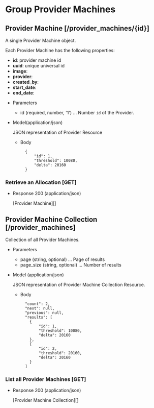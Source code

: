 # Group Provider Machines
## Provider Machine [/provider_machines/{id}]
A single Provider Machine object.

Each Provider Machine has the following properties:

- **id**: provider machine id
- **uuid**: unique universal id
- **image**:
- **provider**:
- **created_by**:
- **start_date**:
- **end_date**:

+ Parameters
    + id (required, number, '1') ... Number `id` of the Provider.

+ Model(application/json)

    JSON representation of Provider Resource

    + Body

            {
                "id": 1,
                "threshold": 10080,
                "delta": 20160
            }


### Retrieve an Allocation [GET]
+ Response 200 (application/json)

    [Provider Machine][]

## Provider Machine Collection [/provider_machines]
Collection of all Provider Machines.

+ Parameters
    + page (string, optional) ... Page of results
    + page_size (string, optional) ... Number of results

+ Model (application/json)

    JSON representation of Provider Machine Collection Resource.

    + Body

            "count": 2,
            "next": null,
            "previous": null,
            "results": [
              {
                  "id": 1,
                  "threshold": 10080,
                  "delta": 20160
              },
              {
                  "id": 2,
                  "threshold": 20160,
                  "delta": 20160
              }
            ]

### List all Provider Machines [GET]
+ Response 200 (application/json)

    [Provider Machine Collection][]
